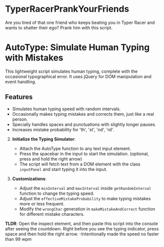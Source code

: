 # TyperRacerPrankYourFriends
Are you tired of that one friend who keeps beating you in Typer Racer and wants to shatter their ego?
Prank him with this script.

# AutoType: Simulate Human Typing with Mistakes

This lightweight script simulates human typing, complete with the occasional typographical error. It uses jQuery for DOM manipulation and event handling.

## Features
- Simulates human typing speed with random intervals.
- Occasionally makes typing mistakes and corrects them, just like a real person.
- Specially handles spaces and punctuations with slightly longer pauses.
- Increases mistake probability for 'th', 'st', 'nd', 'rd'.

2. **Initialize the Typing Simulator**: 
   - Attach the AutoType function to any text input element. 
   - Press the spacebar in the input to start the simulation. (optional, press and hold the right arrow)
   - The script will fetch text from a DOM element with the class `inputPanel` and start typing it into the input.

3. **Customizations**:
   - Adjust the `minInterval` and `maxInterval` inside `getRandomInterval` function to change the typing speed.
   - Adjust the `effectiveMistakeProbability` to make typing mistakes more or less frequent.
   - Modify the `wrongChar` generation in `makeMistakeAndCorrect` function for different mistake characters.

**TLDR**:
Open the inspect element, and then paste this script into the console after seeing the countdown.
Right before you see the typing indicator, press space and then hold the right arrow.
-Intentionally made the speed no faster than 99 wpm
